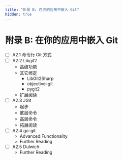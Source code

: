 ```yaml
---
title: "附录 B: 在你的应用中嵌入 Git"
hidden: true
---
```


# 附录 B: 在你的应用中嵌入 Git

- [ ] A2.1 命令行 Git 方式
- [ ] A2.2 Libgit2
  - 高级功能
  - 其它绑定
    - LibGit2Sharp
    - objective-git
    - pygit2
  - 扩展阅读
- [ ] A2.3 JGit
  - 起步
  - 底层命令
  - 高层命令
  - 拓展阅读
- [ ] A2.4 go-git
  - Advanced Functionality
  - Further Reading
- [ ] A2.5 Dulwich
  - Further Reading
